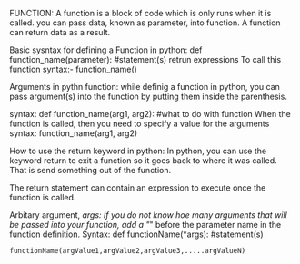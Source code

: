 FUNCTION:
    A function is a block of code which is only runs when it is called.
    you can pass data, known as parameter, into function.
    A function can return data as a result.

Basic sysntax for defining a Function in python:
    def function_name(parameter):
        #statement(s)
        retrun expressions
To call this function syntax:-
    function_name()

Arguments in pythn function:
    while definig a function in python, you can pass argument(s) into the function by
    putting them inside the parenthesis.

syntax:
    def function_name(arg1, arg2):
        #what to do with function
When the function is called, then you need to specify a value for the arguments
syntax:
    function_name(arg1, arg2)

How to use the return keyword in python:
    In python, you can use the keyword return to exit a function so it goes back to
    where it was called. That is send something out of the function.

The return statement can contain an expression to execute once the function is called.

Arbitary argument, *args:
    If you do not know hoe many arguments that will be passed into your function, add
    a "*" before the parameter name in the function definition.
Syntax:
    def functionName(*args):
        #statement(s)

    functionName(argValue1,argValue2,argValue3,.....argValueN)